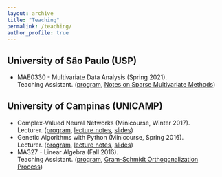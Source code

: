 ```yaml
---
layout: archive
title: "Teaching"
permalink: /teaching/
author_profile: true
---
```


## University of São Paulo (USP) 

* MAE0330 - Multivariate Data Analysis (Spring 2021).\
Teaching Assistant. ([program](/files/program_MDA_spring_2021.pdf), [Notes on Sparse Multivariate Methods](/files/Sparse_Multivariate_Methods.pdf)) 

## University of Campinas (UNICAMP) 

* Complex-Valued Neural Networks (Minicourse, Winter 2017).\
Lecturer. ([program](/files/program_cvnn_2017.pdf), [lecture notes](), [slides]()) 
* Genetic Algorithms with Python (Minicourse, Spring 2016).\
Lecturer. ([program](/files/program_ga_python_2016.pdf), [lecture notes](), [slides]())
* MA327 - Linear Algebra (Fall 2016).\
Teaching Assistant. ([program](/files/program_linear_algebra_fall_2016.pdf), [Gram-Schmidt Orthogonalization Process](/file/gram_schmidt.pdf))
